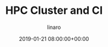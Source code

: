 ---
author: linaro
categories:
- events
- workshop
- arm-hpc-asia-2019
comments: false
event: arm-hpc-asia-2019
date: '2019-01-21 08:00:00+00:00'
slot: 11:45	- 12:10
image:
  featured: true
  path: /assets/images/content/hpc-cluster-and-ci.jpg
layout: resource-post
title: 'HPC Cluster and CI'
tag: resource
speakers:
- biography: '""'
  company: Linaro
  job-title: 
  name:  Renato Golin & Baptiste Gerondeau
youtube_video_url: https://www.youtube.com/watch?v=axQ_gYET7jA&list=PLKZSArYQptsPLGSEUycUowh9oy8WF_epV&index=8&t=0s
amazon_s3_presentation_url: https://static.linaro.org/event-resources/arm-hpc-2019/slides/HPCClusterandCI8.pdf
---